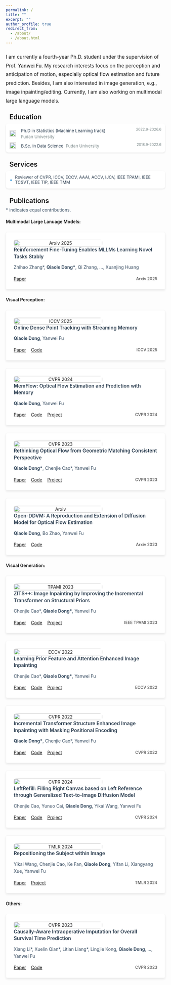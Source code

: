 ```yaml
---
permalink: /
title: ""
excerpt: ""
author_profile: true
redirect_from: 
  - /about/
  - /about.html
---
```


<style>
.intro-card {
    background: #ffffff;
    border-radius: 8px;
    box-shadow: 0 2px 4px rgba(0, 0, 0, 0.1);
    margin: 20px 0;
    padding: 20px;
    transition: transform 0.2s ease-in-out;
}

@media (max-width: 768px) {
    .intro-card {
        margin: 12px 0;
        padding: 16px;
    }
    
    .intro-text {
        font-size: 1.1em;
        line-height: 1.6;
        margin: 1em 0;
    }
}

.intro-text {
    color: var(--global-text-color);
    font-size: 1.1em;
    line-height: 1.8;
    margin: 1.5em 0;
    font-weight: 400;
    text-align: left;
    hyphens: auto;
    -webkit-hyphens: auto;
    -ms-hyphens: auto;
}

.intro-text a {
    color: var(--global-theme-color);
    text-decoration: underline;
    font-weight: 500;
    transition: color 0.2s ease;
}

.intro-text a:hover {
    color: var(--global-hover-color);
    text-decoration: underline;
}
</style>

<p class="intro-text">
I am currently a fourth-year Ph.D. student under the supervision of Prof. <a href="https://yanweifu.github.io/">Yanwei Fu</a>. 
My research interests focus on the perception and anticipation of motion, especially optical flow estimation and future prediction. Besides, I am also interested in image generation, e.g., image inpainting/editing. Currently, I am also working on multimodal large language models.
</p>

<style>
.education-card {
    display: flex;
    align-items: flex-start;
    background: #ffffff;
    border-radius: 8px;
    box-shadow: 0 2px 4px rgba(0, 0, 0, 0.1);
    margin: 8px 0;
    padding: 12px;
    transition: transform 0.2s ease-in-out;
}

@media (max-width: 768px) {
    .education-card {
        padding: 10px;
        margin: 6px 0;
    }
    
    .education-icon {
        flex: 0 0 24px;
        margin-right: 8px;
    }
    
    .education-icon img {
        width: 24px;
        height: 24px;
    }
    
    .education-school {
        font-size: 0.95em;
    }
    
    .education-degree {
        font-size: 0.9em;
    }
    
    .education-date {
        font-size: 0.8em;
    }
}

.education-icon {
    flex: 0 0 32px;
    margin-right: 12px;
    text-align: center;
    padding-top: 8px;
}

.education-icon img {
    width: 32px;
    height: 32px;
    object-fit: contain;
}

.education-content {
    flex: 1;
}

.education-school {
    color: #34495e;
    font-weight: 500;
    margin-bottom: 8px;
}

.education-degree {
    color: #2c3e50;
    margin-bottom: 4px;
    font-size: 0.95em;
    display: flex;
    justify-content: space-between;
    align-items: center;
}

.education-date {
    color: #7f8c8d;
    font-size: 0.85em;
    margin-left: 12px;
}

.education-degree:last-child {
    margin-bottom: 0;
}

.section-title {
    font-size: 1.5em;
    font-weight: 600;
    color: var(--global-text-color);
    margin: 1.2em 0 0.3em 0;
    padding-bottom: 0em;
    border-bottom: 1px solid var(--global-theme-color);
    display: flex;
    align-items: center;
}

.sub-section-title {
    font-size: 1em;
    font-weight: 600;
    color: var(--global-text-color);
    margin: 1.2em 0 0.3em 0;
    padding-bottom: 0em;
    border-bottom: 1px solid var(--global-theme-color);
    display: flex;
    align-items: center;
}

.section-title::before {
    content: '';
    display: inline-block;
    width: 3px;
    height: 1em;
    background-color: var(--global-theme-color);
    margin-right: 0.4em;
    border-radius: 1.5px;
}
</style>

<div class="section-title">Education</div>

<div class="experience-card">
    <div class="experience-item">
        <div class="experience-company">
            <img src="../images/fudan-university-logo-1024px.png" alt="Fudan University" class="company-logo" loading="lazy"/>
            <div class="experience-content">
                <div>
                    <span class="company-name">Ph.D in Statistics (Machine Learning track)</span>
                    <span class="team-name">Fudan University</span>
                </div>
            </div>
        </div>
        <span class="experience-date">2022.9-2026.6</span>
    </div>
    <div class="experience-item">
        <div class="experience-company">
            <img src="../images/fudan-university-logo-1024px.png" alt="Fudan University" class="company-logo" loading="lazy"/>
            <div class="experience-content">
                <div>
                    <span class="company-name">B.Sc. in Data Science</span>
                    <span class="team-name">Fudan University</span>
                </div>
            </div>
        </div>
        <span class="experience-date">2018.9-2022.6</span>
    </div>
</div>

<style>
.experience-card {
    background: #ffffff;
    border-radius: 8px;
    box-shadow: 0 2px 4px rgba(0, 0, 0, 0.1);
    margin: 8px 0;
    padding: 12px;
    transition: transform 0.2s ease-in-out;
}

@media (max-width: 768px) {
    .experience-card {
        padding: 10px;
        margin: 6px 0;
    }
    
    .experience-item {
        font-size: 0.9em;
        gap: 4px;
    }
    
    .company-logo {
        width: 16px;
        height: 16px;
    }
    
    .company-name {
        min-width: 100px;
        font-size: 0.95em;
    }
    
    .team-name {
        font-size: 0.9em;
    }
    
    .experience-date {
        font-size: 0.8em;
    }
}

.experience-item {
    display: flex;
    justify-content: space-between;
    align-items: flex-start;
    margin-bottom: 8px;
    color: #2c3e50;
    font-size: 0.95em;
    flex-wrap: wrap;
    gap: 8px;
}

.experience-item:last-child {
    margin-bottom: 0;
}

.experience-company {
    display: flex;
    align-items: center;
    flex-wrap: wrap;
    gap: 8px;
    flex: 1;
    min-width: 200px;
}

.company-logo {
    width: 20px;
    height: 20px;
    margin-right: 8px;
    object-fit: contain;
    flex-shrink: 0;
}

.experience-content {
    display: flex;
    flex-direction: column;
    flex: 1;
    min-width: 150px;
}

.company-name {
    font-weight: 400;
    margin-right: 4px;
    display: inline-block;
    min-width: 120px;
    line-height: 1.4;
    padding-top: 2px;
}

.team-name {
    color: #7f8c8d;
    display: inline-block;
    line-height: 1.4;
}

.experience-date {
    color: #7f8c8d;
    font-size: 0.85em;
    margin-left: 12px;
    white-space: nowrap;
    flex-shrink: 0;
}

.awards-card {
    background: #ffffff;
    border-radius: 8px;
    box-shadow: 0 2px 4px rgba(0, 0, 0, 0.1);
    margin: 8px 0;
    padding: 12px;
    transition: transform 0.2s ease-in-out;
}

@media (max-width: 768px) {
    .awards-card {
        padding: 10px;
        margin: 6px 0;
    }
    
    .award-item {
        font-size: 0.9em;
        margin-bottom: 6px;
    }
    
    .award-icon {
        font-size: 1.1em;
    }
    
    .award-date {
        font-size: 0.8em;
    }
}

.award-item {
    display: flex;
    align-items: center;
    margin-bottom: 8px;
    color: #2c3e50;
    font-size: 0.95em;
}

.award-item:last-child {
    margin-bottom: 0;
}

.award-icon {
    margin-right: 8px;
    color: #3498db;
    font-size: 1.2em;
    line-height: 1;
}

.award-date {
    color: #7f8c8d;
    font-size: 0.85em;
    margin-left: auto;
    padding-left: 12px;
}
</style>


<div class="section-title">Services</div>

<div class="awards-card">
    <div class="award-item">
        <span class="award-icon">•</span>
        <span>Reviewer of CVPR, ICCV, ECCV, AAAI, ACCV, IJCV, IEEE TPAMI, IEEE TCSVT, IEEE TIP, IEEE TMM</span>
    </div>
</div>

<div class="section-title">Publications</div>

<style>
.category-links {
    margin: 1em 0;
}

.category-item {
    margin: 0.5em 0;
    line-height: 1.6;
}

.category-item a {
    color: #2c3e50;
    text-decoration: none;
    transition: color 0.2s ease;
}

.category-item a:hover {
    color: #3498db;
}

.category-a, .category-b, .category-c {
    font-weight: 600;
    margin-right: 0.5em;
}
</style>

<style>
.venue-ribbon {
    position: absolute;
    top: 0;
    left: 0;
    background: #2c3e50;
    color: white;
    padding: 4px 12px;
    font-size: 0.85em;
    font-weight: 500;
    border-radius: 8px;
    z-index: 1;
}

.venue-ribbon::after {
    display: none;
}

.publication-card {
    position: relative;
    display: flex;
    flex-wrap: wrap;
    align-items: center;
    background: #ffffff;
    border-radius: 4px;
    box-shadow: 0 4px 6px rgba(0, 0, 0, 0.08);
    margin: 24px 0;
    padding: 24px;
    transition: all 0.3s ease;
    border: 1px solid rgba(0, 0, 0, 0.05);
    opacity: 1;
    transform: translateY(0);
}

.publication-image {
    flex: 0 0 280px;
    text-align: center;
    margin-right: 24px;
    margin-bottom: 0;
    display: flex;
    align-items: center;
    justify-content: center;
}

.publication-image img {
    width: 100%;
    max-width: 280px;
    height: auto;
    object-fit: contain;
    border-radius: 8px;
}

.publication-content {
    flex: 1;
    min-width: 300px;
    margin-left: 0;
    display: flex;
    flex-direction: column;
    gap: 12px;
}

.publication-title {
    color: #2c3e50;
    font-size: 1.1em;
    font-weight: 600;
    line-height: 1.4;
    margin: 0;
}

.publication-authors {
    color: #34495e;
    font-size: 1em;
    line-height: 1.6;
    margin: 0;
}

.publication-bottom {
    display: flex;
    justify-content: space-between;
    align-items: center;
    margin-top: 4px;
    flex-wrap: wrap;
    gap: 8px;
}

.publication-links {
    display: flex;
    gap: 16px;
    flex-wrap: wrap;
}

.publication-number {
    font-size: 0.9em;
    font-weight: 600;
    color: #666;
    display: flex;
    align-items: center;
    margin-left: 16px;
    white-space: nowrap;
}

.publication-tags {
    display: flex;
    gap: 8px;
    flex-wrap: wrap;
    margin-top: 12px;
}

.publication-tag {
    display: inline-block;
    padding: 4px 8px;
    background: rgba(52, 152, 219, 0.08);
    color: #3498db;
    border-radius: 4px;
    font-size: 0.85em;
    font-weight: 500;
    transition: all 0.2s ease;
}

.publication-tag:hover {
    background: rgba(52, 152, 219, 0.15);
}

.tag-filter-container {
    display: flex;
    gap: 12px;
    flex-wrap: wrap;
    margin: 20px 0;
    padding: 16px;
    background: #f8f9fa;
    border-radius: 8px;
}

.tag-filter {
    display: inline-block;
    padding: 6px 12px;
    background: #ffffff;
    color: #3498db;
    border: 1px solid #3498db;
    border-radius: 6px;
    font-size: 0.9em;
    font-weight: 500;
    cursor: pointer;
    transition: all 0.2s ease;
}

.tag-filter:hover {
    background: rgba(52, 152, 219, 0.1);
}

.tag-filter.active {
    background: #3498db;
    color: #ffffff;
}

.publication-card.hidden {
    display: none;
    opacity: 0;
    transform: translateY(20px);
}

.category-tag {
    display: inline-block;
    padding: 2px 6px;
    border-radius: 4px;
    font-size: 0.8em;
    font-weight: 500;
    margin-left: 8px;
}

.category-a {
    background: rgba(52, 152, 219, 0.1);
    color: #3498db;
}

.category-b {
    background: rgba(46, 204, 113, 0.1);
    color: #2ecc71;
}

.category-c {
    background: rgba(230, 126, 34, 0.1);
    color: #e67e22;
}

@media (max-width: 768px) {
    .publication-card {
        padding: 12px;
        margin: 12px 0;
    }
    
    .publication-image {
        flex: 0 0 100%;
        margin-right: 0;
        margin-bottom: 12px;
    }
    
    .publication-image img {
        max-width: 100%;
    }
    
    .publication-content {
        gap: 8px;
    }
    
    .publication-title {
        font-size: 1.1em;
        line-height: 1.3;
    }
    
    .publication-authors {
        font-size: 0.9em;
        line-height: 1.4;
    }
    
    .publication-bottom {
        flex-direction: row;
        align-items: center;
        gap: 8px;
    }
    
    .publication-links {
        gap: 8px;
    }
    
    .publication-number {
        margin-left: 0;
        font-size: 0.85em;
    }
}

@media (max-width: 480px) {
    .publication-bottom {
        flex-direction: row;
        align-items: center;
        gap: 4px;
    }
    
    .publication-links a {
        padding: 4px 8px;
        font-size: 0.85em;
    }
    
    .publication-number {
        font-size: 0.8em;
    }
}

/* 添加触摸设备优化 */
@media (hover: none) {
    .intro-card:hover,
    .education-card:hover,
    .experience-card:hover,
    .awards-card:hover,
    .publication-card:hover {
        transform: none;
        box-shadow: 0 2px 4px rgba(0, 0, 0, 0.1);
    }
    
    .publication-links a:active {
        background: rgba(52, 152, 219, 0.2);
    }
    
    .publication-tag:active {
        background: rgba(52, 152, 219, 0.15);
    }
}

/* 优化字体大小和间距 */
@media (max-width: 480px) {
    .section-title {
        font-size: 1.3em;
        margin: 1em 0 0.2em 0;
    }
    
    .intro-text {
        font-size: 1em;
    }
    
    .education-school {
        font-size: 0.9em;
    }
    
    .education-degree {
        font-size: 0.85em;
    }
    
    .company-name {
        font-size: 0.9em;
    }
    
    .team-name {
        font-size: 0.85em;
    }
    
    .award-item {
        font-size: 0.85em;
    }
    
    .publication-title {
        font-size: 1em;
    }
    
    .publication-authors {
        font-size: 0.85em;
    }
}
</style>

<p class="publication-authors">* indicates equal contributions.</p>


<div class="sub-section-title">Multimodal Large Lanuage Models:</div>

<div class="publication-card">
    <div class="publication-image">
        <img src="../images/publications/Reinforcement_zhang_2025.png" alt="Arxiv 2025" loading="lazy"/>
    </div>
    <div class="publication-content">
        <h3 class="publication-title">Reinforcement Fine-Tuning Enables MLLMs Learning Novel Tasks Stably</h3>
        <p class="publication-authors">Zhihao Zhang*, <b>Qiaole Dong*</b>, Qi Zhang, ..., Xuanjing Huang</p>
        <div class="publication-bottom">
            <div class="publication-links">
                <a href="https://arxiv.org/abs/2506.23508">Paper</a>
            </div>
            <div class="publication-number">
                <span class="num1">Arxiv 2025</span>
            </div>
        </div>
    </div>
</div>


<div class="sub-section-title">Visual Perception:</div>

<div class="publication-card">
    <div class="publication-image">
        <img src="../images/publications/SPOT_2025.png" alt="ICCV 2025" loading="lazy"/>
    </div>
    <div class="publication-content">
        <h3 class="publication-title">Online Dense Point Tracking with Streaming Memory</h3>
        <p class="publication-authors"><b>Qiaole Dong</b>, Yanwei Fu</p>
        <div class="publication-bottom">
            <div class="publication-links">
                <a href="https://arxiv.org/abs/2503.06471">Paper</a><a href="https://github.com/DQiaole/SPOT">Code</a>
            </div>
            <div class="publication-number">
                <span class="num1">ICCV 2025</span>
            </div>
        </div>
    </div>
</div>

<div class="publication-card">
    <div class="publication-image">
        <img src="../images/publications/memflow_2024.png" alt="CVPR 2024" loading="lazy"/>
    </div>
    <div class="publication-content">
        <h3 class="publication-title">MemFlow: Optical Flow Estimation and Prediction with Memory</h3>
        <p class="publication-authors"><b>Qiaole Dong</b>, Yanwei Fu</p>
        <div class="publication-bottom">
            <div class="publication-links">
                <a href="https://arxiv.org/abs/2404.04808">Paper</a><a href="https://github.com/DQiaole/MemFlow">Code</a><a href="https://dqiaole.github.io/MemFlow/">Project</a>
            </div>
            <div class="publication-number">
                <span class="num1">CVPR 2024</span>
            </div>
        </div>
    </div>
</div>

<div class="publication-card">
    <div class="publication-image">
        <img src="../images/publications/matchflow.png" alt="CVPR 2023" loading="lazy"/>
    </div>
    <div class="publication-content">
        <h3 class="publication-title">Rethinking Optical Flow from Geometric Matching Consistent Perspective</h3>
        <p class="publication-authors"><b>Qiaole Dong*</b>, Chenjie Cao*, Yanwei Fu</p>
        <div class="publication-bottom">
            <div class="publication-links">
                <a href="https://arxiv.org/abs/2303.08384">Paper</a>
                <a href="https://github.com/DQiaole/MatchFlow">Code</a><a href="https://dqiaole.github.io/MatchFlow/">Project</a>
            </div>
            <div class="publication-number">
                <span class="num1">CVPR 2023</span>
            </div>
        </div>
    </div>
</div>

<div class="publication-card">
    <div class="publication-image">
        <img src="../images/publications/flowdiffusion.png" alt="Arxiv" loading="lazy"/>
    </div>
    <div class="publication-content">
        <h3 class="publication-title">Open-DDVM: A Reproduction and Extension of Diffusion Model for Optical Flow Estimation</h3>
        <p class="publication-authors"><b>Qiaole Dong</b>, Bo Zhao, Yanwei Fu</p>
        <div class="publication-bottom">
            <div class="publication-links">
                <a href="https://arxiv.org/abs/2312.01746">Paper</a>
                <a href="https://github.com/DQiaole/FlowDiffusion_pytorch">Code</a>
            </div>
            <div class="publication-number">
                <span class="num1">Arxiv 2023</span>
            </div>
        </div>
    </div>
</div>


<div class="sub-section-title">Visual Generation:</div>

<div class="publication-card">
    <div class="publication-image">
        <img src="../images/publications/zits++.jpg" alt="TPAMI 2023" loading="lazy"/>
    </div>
    <div class="publication-content">
        <h3 class="publication-title">ZITS++: Image Inpainting by Improving the Incremental Transformer on Structural Priors</h3>
        <p class="publication-authors">Chenjie Cao*, <b>Qiaole Dong*</b>, Yanwei Fu</p>
        <div class="publication-bottom">
            <div class="publication-links">
                <a href="https://arxiv.org/abs/2210.05950">Paper</a>
                <a href="https://github.com/ewrfcas/ZITS-PlusPlus">Code</a><a href="https://ewrfcas.github.io/ZITS-PlusPlus/">Project</a>
            </div>
            <div class="publication-number">
                <span class="num1">IEEE TPAMI 2023</span>
            </div>
        </div>
    </div>
</div>

<div class="publication-card">
    <div class="publication-image">
        <img src="../images/publications/ECCV2022_FAR.png" alt="ECCV 2022" loading="lazy"/>
    </div>
    <div class="publication-content">
        <h3 class="publication-title">Learning Prior Feature and Attention Enhanced Image Inpainting</h3>
        <p class="publication-authors">Chenjie Cao*, <b>Qiaole Dong*</b>, Yanwei Fu</p>
        <div class="publication-bottom">
            <div class="publication-links">
                <a href="https://arxiv.org/abs/2208.01837.pdf">Paper</a>
                <a href="https://github.com/ewrfcas/MAE-FAR">Code</a><a href="https://ewrfcas.github.io/MAE-FAR/">Project</a>
            </div>
            <div class="publication-number">
                <span class="num1">ECCV 2022</span>
            </div>
        </div>
    </div>
</div>

<div class="publication-card">
    <div class="publication-image">
        <img src="../images/publications/CVPR2022_ZITS.png" alt="CVPR 2022" loading="lazy"/>
    </div>
    <div class="publication-content">
        <h3 class="publication-title">Incremental Transformer Structure Enhanced Image Inpainting with Masking Positional Encoding</h3>
        <p class="publication-authors"><b>Qiaole Dong*</b>, Chenjie Cao*, Yanwei Fu</p>
        <div class="publication-bottom">
            <div class="publication-links">
                <a href="https://openaccess.thecvf.com/content/CVPR2022/papers/Dong_Incremental_Transformer_Structure_Enhanced_Image_Inpainting_With_Masking_Positional_Encoding_CVPR_2022_paper.pdf">Paper</a>
                <a href="https://github.com/DQiaole/ZITS_inpainting">Code</a><a href="https://dqiaole.github.io/ZITS_inpainting/">Project</a>
            </div>
            <div class="publication-number">
                <span class="num1">CVPR 2022</span>
            </div>
        </div>
    </div>
</div>

<div class="publication-card">
    <div class="publication-image">
        <img src="../images/publications/ARCI_teaser.jpg" alt="CVPR 2024" loading="lazy"/>
    </div>
    <div class="publication-content">
        <h3 class="publication-title">LeftRefill: Filling Right Canvas based on Left Reference through Generalized Text-to-Image Diffusion Model</h3>
        <p class="publication-authors">Chenjie Cao, Yunuo Cai, <b>Qiaole Dong</b>, Yikai Wang, Yanwei Fu</p>
        <div class="publication-bottom">
            <div class="publication-links">
                <a href="https://arxiv.org/abs/2305.11577">Paper</a>
                <a href="https://github.com/ewrfcas/LeftRefill">Code</a><a href="https://ewrfcas.github.io/LeftRefill/">Project</a>
            </div>
            <div class="publication-number">
                <span class="num1">CVPR 2024</span>
            </div>
        </div>
    </div>
</div>

<div class="publication-card">
    <div class="publication-image">
        <img src="../images/publications/seele.jpg" alt="TMLR 2024" loading="lazy"/>
    </div>
    <div class="publication-content">
        <h3 class="publication-title">Repositioning the Subject
within Image</h3>
        <p class="publication-authors">Yikai Wang, Chenjie Cao, Ke Fan, <b>Qiaole Dong</b>, Yifan Li, Xiangyang Xue, Yanwei Fu</p>
        <div class="publication-bottom">
            <div class="publication-links">
                <a href="https://openreview.net/pdf?id=orHH4fCtR8">Paper</a><a href="https://yikai-wang.github.io/seele/">Project</a>
            </div>
            <div class="publication-number">
                <span class="num1">TMLR 2024</span>
            </div>
        </div>
    </div>
</div>


<div class="sub-section-title">Others:</div>

<div class="publication-card">
    <div class="publication-image">
        <img src="../images/publications/cvpr23_CAWIM.png" alt="CVPR 2023" loading="lazy"/>
    </div>
    <div class="publication-content">
        <h3 class="publication-title">Causally-Aware Intraoperative Imputation for Overall Survival Time Prediction</h3>
        <p class="publication-authors">Xiang Li*, Xuelin Qian*, Litian Liang*, Lingjie Kong, <b>Qiaole Dong</b>, ..., Yanwei Fu</p>
        <div class="publication-bottom">
            <div class="publication-links">
                <a href="https://openaccess.thecvf.com/content/CVPR2023/papers/Li_Causally-Aware_Intraoperative_Imputation_for_Overall_Survival_Time_Prediction_CVPR_2023_paper.pdf">Paper</a><a href="https://github.com/ChrisXLi/CaDAG">Code</a>
            </div>
            <div class="publication-number">
                <span class="num1">CVPR 2023</span>
            </div>
        </div>
    </div>
</div>
